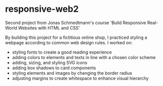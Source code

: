 # responsive-web2

Second project from Jonas Schmedtmann's course 'Build Responsive Real-World Websites with HTML and CSS'

<p>
By building this project for a fictitious online shop, I practiced styling a webpage according to common web design rules. I worked on:
<ul>
    <li>styling fonts to create a good reading experience</li>
    <li> adding colors to elements and texts in line with a chosen color scheme</li>
    <li>adding, sizing, and styling SVG icons</li>
    <li>adding box shadows to card components</li>
    <li>styling elements and images by changing the border radius</li>
    <li>adjusting margins to create whitespace to enhance visual hierarchy</li>
</ul>
